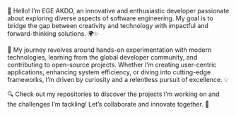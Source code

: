 🌟 Hello! I’m EGE AKDO, an innovative and enthusiastic developer passionate about exploring diverse aspects of software engineering. My goal is to bridge the gap between creativity and technology with impactful and forward-thinking solutions. 🌍✨

🚀 My journey revolves around hands-on experimentation with modern technologies, learning from the global developer community, and contributing to open-source projects. Whether I’m creating user-centric applications, enhancing system efficiency, or diving into cutting-edge frameworks, I’m driven by curiosity and a relentless pursuit of excellence. 💡

🔍 Check out my repositories to discover the projects I’m working on and the challenges I’m tackling! Let’s collaborate and innovate together. 🤝

